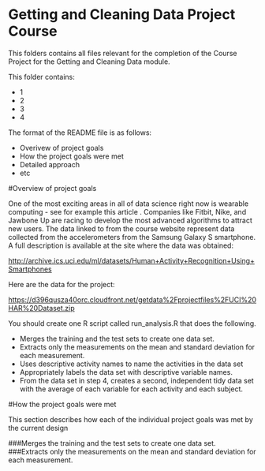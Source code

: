 # Getting and Cleaning Data Project Course
This folders contains all files relevant for the completion of the Course Project for the Getting and Cleaning Data module. 

This folder contains:
* 1
* 2
* 3
* 4

The format of the README file is as follows:
* Overivew of project goals
* How the project goals were met
* Detailed approach
* etc

#Overview of project goals

<Taken from the course description website>

One of the most exciting areas in all of data science right now is wearable computing - see for example this article . Companies like Fitbit, Nike, and Jawbone Up are racing to develop the most advanced algorithms to attract new users. The data linked to from the course website represent data collected from the accelerometers from the Samsung Galaxy S smartphone. A full description is available at the site where the data was obtained: 

http://archive.ics.uci.edu/ml/datasets/Human+Activity+Recognition+Using+Smartphones 

Here are the data for the project: 

https://d396qusza40orc.cloudfront.net/getdata%2Fprojectfiles%2FUCI%20HAR%20Dataset.zip 

You should create one R script called run_analysis.R that does the following. 
* Merges the training and the test sets to create one data set.
* Extracts only the measurements on the mean and standard deviation for each measurement. 
* Uses descriptive activity names to name the activities in the data set
* Appropriately labels the data set with descriptive variable names. 
* From the data set in step 4, creates a second, independent tidy data set with the average of each variable for each activity and each subject.

#How the project goals were met

This section describes how each of the individual project goals was met by the current design

###Merges the training and the test sets to create one data set.
###Extracts only the measurements on the mean and standard deviation for each measurement. 
